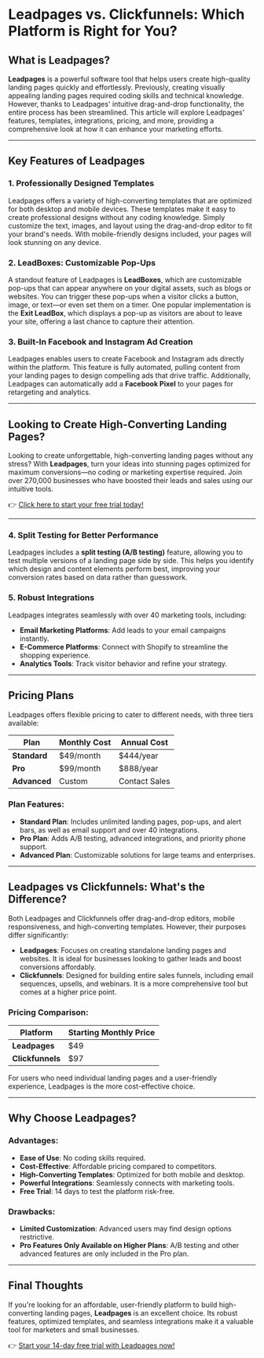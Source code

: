 # Leadpages vs. Clickfunnels: Which Platform is Right for You?

## What is Leadpages?

**Leadpages** is a powerful software tool that helps users create high-quality landing pages quickly and effortlessly. Previously, creating visually appealing landing pages required coding skills and technical knowledge. However, thanks to Leadpages' intuitive drag-and-drop functionality, the entire process has been streamlined. This article will explore Leadpages' features, templates, integrations, pricing, and more, providing a comprehensive look at how it can enhance your marketing efforts.

---

## Key Features of Leadpages

### 1. Professionally Designed Templates
Leadpages offers a variety of high-converting templates that are optimized for both desktop and mobile devices. These templates make it easy to create professional designs without any coding knowledge. Simply customize the text, images, and layout using the drag-and-drop editor to fit your brand's needs. With mobile-friendly designs included, your pages will look stunning on any device.

### 2. LeadBoxes: Customizable Pop-Ups
A standout feature of Leadpages is **LeadBoxes**, which are customizable pop-ups that can appear anywhere on your digital assets, such as blogs or websites. You can trigger these pop-ups when a visitor clicks a button, image, or text—or even set them on a timer. One popular implementation is the **Exit LeadBox**, which displays a pop-up as visitors are about to leave your site, offering a last chance to capture their attention.

### 3. Built-In Facebook and Instagram Ad Creation
Leadpages enables users to create Facebook and Instagram ads directly within the platform. This feature is fully automated, pulling content from your landing pages to design compelling ads that drive traffic. Additionally, Leadpages can automatically add a **Facebook Pixel** to your pages for retargeting and analytics.

---

## Looking to Create High-Converting Landing Pages?

Looking to create unforgettable, high-converting landing pages without any stress? With **Leadpages**, turn your ideas into stunning pages optimized for maximum conversions—no coding or marketing expertise required. Join over 270,000 businesses who have boosted their leads and sales using our intuitive tools.  

👉 [Click here to start your free trial today!](https://bit.ly/LEadPages)

---

### 4. Split Testing for Better Performance
Leadpages includes a **split testing (A/B testing)** feature, allowing you to test multiple versions of a landing page side by side. This helps you identify which design and content elements perform best, improving your conversion rates based on data rather than guesswork.

### 5. Robust Integrations
Leadpages integrates seamlessly with over 40 marketing tools, including:
- **Email Marketing Platforms**: Add leads to your email campaigns instantly.
- **E-Commerce Platforms**: Connect with Shopify to streamline the shopping experience.
- **Analytics Tools**: Track visitor behavior and refine your strategy.

---

## Pricing Plans

Leadpages offers flexible pricing to cater to different needs, with three tiers available:

| Plan         | Monthly Cost | Annual Cost |
|--------------|--------------|-------------|
| **Standard** | $49/month    | $444/year   |
| **Pro**      | $99/month    | $888/year   |
| **Advanced** | Custom       | Contact Sales |

### Plan Features:
- **Standard Plan**: Includes unlimited landing pages, pop-ups, and alert bars, as well as email support and over 40 integrations.
- **Pro Plan**: Adds A/B testing, advanced integrations, and priority phone support.
- **Advanced Plan**: Customizable solutions for large teams and enterprises.

---

## Leadpages vs Clickfunnels: What's the Difference?

Both Leadpages and Clickfunnels offer drag-and-drop editors, mobile responsiveness, and high-converting templates. However, their purposes differ significantly:

- **Leadpages**: Focuses on creating standalone landing pages and websites. It is ideal for businesses looking to gather leads and boost conversions affordably.
- **Clickfunnels**: Designed for building entire sales funnels, including email sequences, upsells, and webinars. It is a more comprehensive tool but comes at a higher price point.

### Pricing Comparison:
| Platform      | Starting Monthly Price |
|---------------|-------------------------|
| **Leadpages** | $49                    |
| **Clickfunnels** | $97                  |

For users who need individual landing pages and a user-friendly experience, Leadpages is the more cost-effective choice.

---

## Why Choose Leadpages?

### Advantages:
- **Ease of Use**: No coding skills required.
- **Cost-Effective**: Affordable pricing compared to competitors.
- **High-Converting Templates**: Optimized for both mobile and desktop.
- **Powerful Integrations**: Seamlessly connects with marketing tools.
- **Free Trial**: 14 days to test the platform risk-free.

### Drawbacks:
- **Limited Customization**: Advanced users may find design options restrictive.
- **Pro Features Only Available on Higher Plans**: A/B testing and other advanced features are only included in the Pro plan.

---

## Final Thoughts

If you're looking for an affordable, user-friendly platform to build high-converting landing pages, **Leadpages** is an excellent choice. Its robust features, optimized templates, and seamless integrations make it a valuable tool for marketers and small businesses.

👉 [Start your 14-day free trial with Leadpages now!](https://bit.ly/LEadPages)
